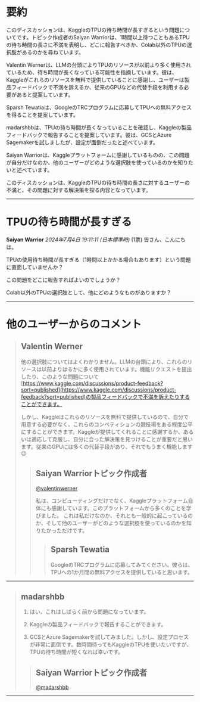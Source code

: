 # 要約 
このディスカッションは、KaggleのTPUの待ち時間が長すぎるという問題についてです。トピック作成者のSaiyan Warriorは、1時間以上待つこともあるTPUの待ち時間の長さに不満を表明し、どこに報告すべきか、Colab以外のTPUの選択肢があるのかを尋ねています。

Valentin Wernerは、LLMの台頭によりTPUのリソースが以前より多く使用されているため、待ち時間が長くなっている可能性を指摘しています。彼は、Kaggleがこれらのリソースを無料で提供していることに感謝し、ユーザーは製品フィードバックで不満を訴えるか、従来のGPUなどの代替手段を利用する必要があると提案しています。

Sparsh Tewatiaは、GoogleのTRCプログラムに応募してTPUへの無料アクセスを得ることを提案しています。

madarshbbは、TPUの待ち時間が長くなっていることを確認し、Kaggleの製品フィードバックで報告することを提案しています。彼は、GCSとAzure Sagemakerを試しましたが、設定が面倒だったと述べています。

Saiyan Warriorは、Kaggleプラットフォームに感謝しているものの、この問題が自分だけなのか、他のユーザーがどのような選択肢を使っているのかを知りたいと述べています。

このディスカッションは、KaggleのTPUの待ち時間の長さに対するユーザーの不満と、その問題に対する解決策を探る内容となっています。


---
# TPUの待ち時間が長すぎる

**Saiyan Warrior** *2024年7月4日 19:11:11 (日本標準時)* (1票)
皆さん、こんにちは。

TPUの使用待ち時間が長すぎる（1時間以上かかる場合もあります）という問題に直面していませんか？

この問題をどこに報告すればよいのでしょうか？

Colab以外のTPUの選択肢として、他にどのようなものがありますか？

---
# 他のユーザーからのコメント

> ## Valentin Werner
> 
> 他の選択肢についてはよくわかりません。LLMの台頭により、これらのリソースは以前よりはるかに多く使用されています。機能リクエストを提出したり、このような問題について[https://www.kaggle.com/discussions/product-feedback?sort=published](https://www.kaggle.com/discussions/product-feedback?sort=published)の製品フィードバックで不満を訴えたりすることができます。
> 
> しかし、Kaggleはこれらのリソースを無料で提供しているので、自分で用意する必要がなく、これらのコンペティションの競技場をある程度公平にすることができます。Kaggleが提供してくれることに感謝するか、あるいは適応して克服し、自分に合った解決策を見つけることが重要だと思います。従来のGPUには多くの代替手段があり、それでもうまく機能します😉
> 
> 
> 
> > ## Saiyan Warriorトピック作成者
> > 
> > [@valentinwerner](https://www.kaggle.com/valentinwerner) 
> > 
> > 私は、コンピューティングだけでなく、Kaggleプラットフォーム自体にも感謝しています。このプラットフォームから多くのことを学びました。
> > これは私だけなのか、それとも一般的に起こっているのか、そして他のユーザーがどのような選択肢を使っているのかを知りたかっただけです。
> > 
> > 
> > > ## Sparsh Tewatia
> > > 
> > > GoogleのTRCプログラムに応募してみてください。彼らは、TPUへの1か月間の無料アクセスを提供していると思います。
> > > 
> > > 
> > > 
---
> ## madarshbb
> 
> 1) はい、これはしばらく前から問題になっています。
> 
> 2) Kaggleの製品フィードバックで報告することができます。
> 
> 3) GCSとAzure Sagemakerを試してみました。しかし、設定プロセスが非常に面倒です。数時間待ってもKaggleのTPUを使いたいですが、TPUの待ち時間が短くなれば幸いです。
> 
> 
> 
> > ## Saiyan Warriorトピック作成者
> > 
> > [@madarshbb](https://www.kaggle.com/madarshbb) 
> > 
> > 
> > 
---

